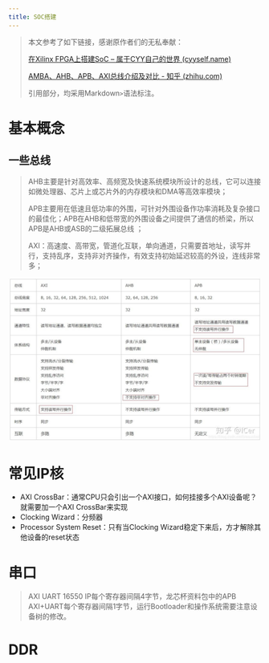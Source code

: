 ```yaml
---
title: SOC搭建
---
```


> 本文参考了如下链接，感谢原作者们的无私奉献：
>
> [在Xilinx FPGA上搭建SoC – 属于CYY自己的世界 (cyyself.name)](https://blog.cyyself.name/soc-on-xilinx-fpga/)
>
> [AMBA、AHB、APB、AXI总线介绍及对比 - 知乎 (zhihu.com)](https://zhuanlan.zhihu.com/p/161077476)
>
> 引用部分，均采用Markdown`>`语法标注。

# 基本概念

## 一些总线

> AHB主要是针对高效率、高频宽及快速系统模块所设计的总线，它可以连接如微处理器、芯片上或芯片外的内存模块和DMA等高效率模块；
>
> APB主要用在低速且低功率的外围，可针对外围设备作功率消耗及复杂接口的最佳化；APB在AHB和低带宽的外围设备之间提供了通信的桥梁，所以APB是AHB或ASB的二级拓展总线 ；
>
> AXI：高速度、高带宽，管道化互联，单向通道，只需要首地址，读写并行，支持乱序，支持非对齐操作，有效支持初始延迟较高的外设，连线非常多；

![img](./soc.assets/v2-ce6880271167b656814a9b9be01aec5e_r.jpg)



# 常见IP核

- AXI CrossBar：通常CPU只会引出一个AXI接口，如何挂接多个AXI设备呢？就需要加一个AXI CrossBar来实现
- Clocking Wizard：分频器
- Processor System Reset：只有当Clocking Wizard稳定下来后，方才解除其他设备的reset状态

# 串口

> AXI UART 16550 IP每个寄存器间隔4字节，龙芯杯资料包中的APB AXI+UART每个寄存器间隔1字节，运行Bootloader和操作系统需要注意设备树的修改。

# DDR

